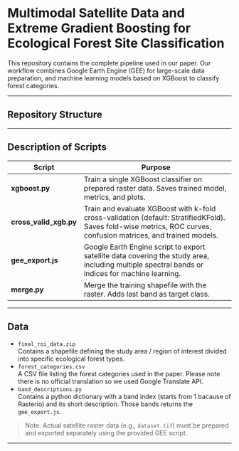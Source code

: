 # Multimodal Satellite Data and Extreme Gradient Boosting for Ecological Forest Site Classification

This repository contains the complete pipeline used in our paper. Our workflow combines Google Earth Engine (GEE) for large-scale data preparation, and machine learning models based on XGBoost to classify forest categories.

---

## Repository Structure

---

## Description of Scripts

| Script | Purpose |
|-------|--------|
| **xgboost.py** | Train a single XGBoost classifier on prepared raster data. Saves trained model, metrics, and plots. |
| **cross_valid_xgb.py** | Train and evaluate XGBoost with k-fold cross-validation (default: StratifiedKFold). Saves fold-wise metrics, ROC curves, confusion matrices, and trained models. |
| **gee_export.js** | Google Earth Engine script to export satellite data covering the study area, including multiple spectral bands or indices for machine learning. |
| **merge.py** | Merge the training shapefile with the raster. Adds last band as target class. |

---

##  Data

- `final_roi_data.zip`  
  Contains a shapefile defining the study area / region of interest divided into specific ecological forest types.
- `forest_categories.csv`  
  A CSV file listing the forest categories used in the paper. Please note there is no official translation so we used Google Translate API.
- `band_descriptions.py`  
  Contains a python dictionary with a band index (starts from 1 bacause of Rasterio) and its short description. Those bands returns the `gee_export.js`.

> Note: Actual satellite raster data (e.g., `dataset.tif`) must be prepared and exported separately using the provided GEE script.

---
